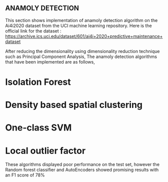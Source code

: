 ## ANAMOLY DETECTION

This section shows implementation of anamoly detection algorithm on the Ai4i2020 dataset from the UCI machine learning repository. Here is the official link for the dataset : https://archive.ics.uci.edu/dataset/601/ai4i+2020+predictive+maintenance+dataset

After reducing the dimensionality using dimensionality reduction technique such as Principal Component Analysis, The anamoly detection algorithms that have been implemented are as follows, 

# Isolation Forest
# Density based spatial clustering
# One-class SVM
# Local outlier factor

These algorithms displayed poor performance on the test set, however the Random forest classifier and AutoEncoders showed promising results with an F1 score of 78%





